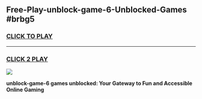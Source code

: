 
## Free-Play-unblock-game-6-Unblocked-Games #brbg5
<h3>
<a href="https://news.freeplayer.one?title=unblock-game-6&ref=8M">CLICK TO PLAY</a></h3>
<hr>

<h3>
<a href="https://news.freeplayer.one?title=unblock-game-6&ref=8M">CLICK 2 PLAY</a>
  
</h3>

<a href="https://news.freeplayer.one?title=unblock-game-6&ref=8M"><img src="https://clearcache.store/games.png"></a>


**unblock-game-6 games unblocked: Your Gateway to Fun and Accessible Online Gaming**
